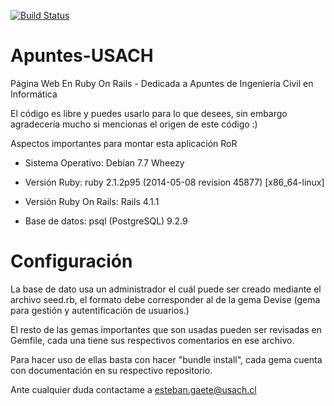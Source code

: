 [![Build Status](https://travis-ci.org/Theby/Apuntes-USACH.svg?branch=master)](https://travis-ci.org/Theby/Apuntes-USACH)

Apuntes-USACH
=============

Página Web En Ruby On Rails - Dedicada a Apuntes de Ingeniería Civil en Informática

El código es libre y puedes usarlo para lo que desees, sin embargo agradecería mucho si mencionas el origen de este código :)

Aspectos importantes para montar esta aplicación RoR

* Sistema Operativo: Debian 7.7 Wheezy

* Versión Ruby: ruby 2.1.2p95 (2014-05-08 revision 45877) [x86_64-linux]  

* Versión Ruby On Rails: Rails 4.1.1

* Base de datos: psql (PostgreSQL) 9.2.9 

Configuración
=============

La base de dato usa un administrador el cuál puede ser creado mediante el 
archivo seed.rb, el formato debe corresponder al de la gema Devise (gema para 
gestión y autentificación de usuarios.)

El resto de las gemas importantes que son usadas pueden ser revisadas en 
Gemfile, cada una tiene sus respectivos comentarios en ese archivo.

Para hacer uso de ellas basta con hacer "bundle install", cada gema cuenta con documentación en su respectivo repositorio.

Ante cualquier duda contactame a esteban.gaete@usach.cl